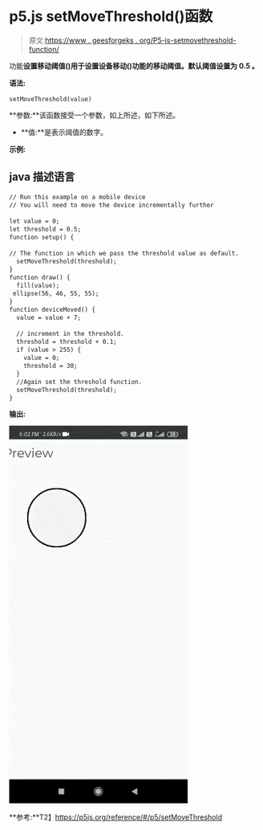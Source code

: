 # p5.js setMoveThreshold()函数

> 原文:[https://www . geesforgeks . org/P5-js-setmovethreshold-function/](https://www.geeksforgeeks.org/p5-js-setmovethreshold-function/)

功能**设置移动阈值()**用于设置设备移动()功能的**移动阈值。默认阈值设置为 **0.5** 。**

**语法:**

```
setMoveThreshold(value)
```

**参数:**该函数接受一个参数，如上所述，如下所述。

*   **值:**是表示阈值的数字。

**示例:**

## java 描述语言

```
// Run this example on a mobile device
// You will need to move the device incrementally further

let value = 0;
let threshold = 0.5;
function setup() {

// The function in which we pass the threshold value as default.
  setMoveThreshold(threshold);
}
function draw() {
  fill(value);
 ellipse(56, 46, 55, 55);
}
function deviceMoved() {
  value = value + 7;

  // increment in the threshold.
  threshold = threshold + 0.1;
  if (value > 255) {
    value = 0;
    threshold = 30;
  }
  //Again set the threshold function.
  setMoveThreshold(threshold);
}
```

**输出:**

![](img/bd869dc3e0a8e5c2f2fccb40e8ac84f3.png)

**参考:**T2】https://p5js.org/reference/#/p5/setMoveThreshold